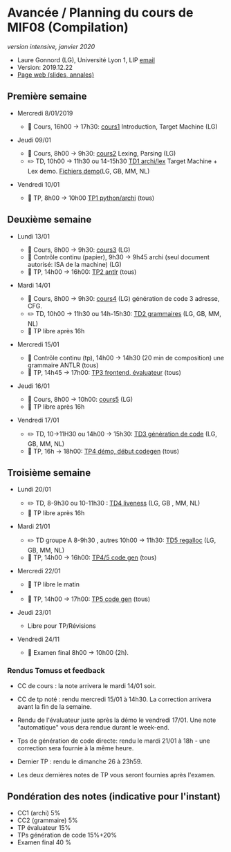 # Avancée / Planning du cours de MIF08 (Compilation)
_version intensive, janvier 2020_

  * Laure Gonnord (LG), Université Lyon 1, LIP [email](mailto:laure.gonnord@univ-lyon1.fr)
  * Version: 2019.12.22
  * [Page web (slides, annales)](https://compil-lyon.gitlabpages.inria.fr/compil-lyon/)

## Première semaine

  - Mercredi 8/01/2019
     - :book: Cours, 16h00 -> 17h30:
       [cours1](https://compil-lyon.gitlabpages.inria.fr/compil-lyon/MIF081920_Lyon1/mif08_all_slides4p.pdf)
       Introduction, Target Machine (LG)
 
  - Jeudi 09/01
     - :book: Cours, 8h00 -> 9h30:
       [cours2](https://compil-lyon.gitlabpages.inria.fr/compil-lyon/MIF081920_Lyon1/mif08_all_slides4p.pdf)
       Lexing, Parsing (LG)
	 - :pencil2: TD, 10h00 -> 11h30 ou 14-15h30 [TD1
       archi/lex](https://compil-lyon.gitlabpages.inria.fr/compil-lyon/MIF081920_Lyon1/cahier_exos_MIF08.pdf)
       Target Machine + Lex demo. [Fichiers
       demo](https://compil-lyon.gitlabpages.inria.fr/compil-lyon/MIF081920_Lyon1/ANTLR-demolex.tgz)(LG,
       GB, MM, NL)
   
  - Vendredi 10/01
	 - :hammer: TP, 8h00 -> 10h00 [TP1 python/archi](https://compil-lyon.gitlabpages.inria.fr/compil-lyon/MIF081920_Lyon1/mif08_tp1.pdf) (tous)

## Deuxième semaine

  - Lundi 13/01
    - :book: Cours, 8h00 -> 9h30:  [cours3](https://compil-lyon.gitlabpages.inria.fr/compil-lyon/MIF081920_Lyon1/mif08_all_slides4p.pdf) (LG)
	- :mag_right: Contrôle continu (papier), 9h30 -> 9h45 archi (seul document
      autorisé: ISA de la machine) (LG)
    - :hammer: TP, 14h00 -> 16h00: [TP2 antlr](https://compil-lyon.gitlabpages.inria.fr/compil-lyon/MIF081920_Lyon1/mif08_tp2.pdf) (tous)
  
  - Mardi 14/01
	- :book: Cours, 8h00 -> 9h30:
      [cours4](https://compil-lyon.gitlabpages.inria.fr/compil-lyon/MIF081920_Lyon1/mif08_all_slides4p.pdf)
      (LG) génération de code 3 adresse, CFG.
    - :pencil2: TD, 10h00 -> 11h30 ou 14h-15h30: [TD2
      grammaires](https://compil-lyon.gitlabpages.inria.fr/compil-lyon/MIF081920_Lyon1/cahier_exos_MIF08.pdf)
      (LG, GB, MM, NL) 
	- :hammer: TP libre après 16h
	
  - Mercredi 15/01
	- :mag_right: Contrôle continu (tp), 14h00 -> 14h30 (20 min de composition) une grammaire
      ANTLR (tous)
    - :hammer: TP, 14h45 -> 17h00: [TP3 frontend, évaluateur](https://compil-lyon.gitlabpages.inria.fr/compil-lyon/MIF081920_Lyon1/mif08_tp3.pdf) (tous)

  - Jeudi 16/01
  	- :book: Cours, 8h00 -> 10h00:  [cours5](https://compil-lyon.gitlabpages.inria.fr/compil-lyon/MIF081920_Lyon1/mif08_all_slides4p.pdf) (LG)
	- :hammer: TP libre après 16h
	
  - Vendredi 17/01
    - :pencil2: TD, 10->11H30 ou 14h00 -> 15h30: [TD3 génération de
      code](https://compil-lyon.gitlabpages.inria.fr/compil-lyon/MIF081920_Lyon1/cahier_exos_MIF08.pdf)
      (LG, GB,  MM, NL) 
    - :hammer: TP, 16h -> 18h00: [TP4 démo, début codegen](https://compil-lyon.gitlabpages.inria.fr/compil-lyon/MIF081920_Lyon1/mif08_tp4.pdf) (tous)
    

## Troisième semaine

  - Lundi 20/01
    - :pencil2: TD, 8-9h30  ou 10-11h30 : [TD4
      liveness](https://compil-lyon.gitlabpages.inria.fr/compil-lyon/MIF081920_Lyon1/cahier_exos_MIF08.pdf)
      (LG, GB , MM, NL) 
	- :hammer: TP libre après 16h
	
  - Mardi 21/01
	- :pencil2: TD groupe A 8-9h30 , autres 10h00 -> 11h30: [TD5
      regalloc](https://compil-lyon.gitlabpages.inria.fr/compil-lyon/MIF081920_Lyon1/cahier_exos_MIF08.pdf)
      (LG, GB, MM, NL) 
	- :hammer: TP, 14h00 -> 16h00:  [TP4/5 code gen](https://compil-lyon.gitlabpages.inria.fr/compil-lyon/MIF081920_Lyon1/mif08_tp5.pdf) (tous)

  - Mercredi 22/01
	- :hammer: TP libre le matin
- 	- :hammer: TP, 14h00 -> 17h00:  [TP5 code gen](https://compil-lyon.gitlabpages.inria.fr/compil-lyon/MIF081920_Lyon1/mif08_tp5.pdf) (tous)

  - Jeudi 23/01
	- Libre pour TP/Révisions

  - Vendredi 24/11
	- :mag_right: Examen final 8h00 -> 10h00 (2h). 


### Rendus Tomuss et feedback

  - CC de cours : la note arrivera le mardi 14/01 soir.
  
  - CC de tp noté : rendu mercredi 15/01 à 14h30. La correction
    arrivera avant la fin de la semaine.

  - Rendu de l'évaluateur juste après la démo le vendredi 17/01. Une
    note "automatique" vous dera rendue durant le week-end.

  - Tps de génération de code directe: rendu le mardi 21/01 à 18h - une
    correction sera fournie à la même heure. 
	
  - Dernier TP : rendu le dimanche 26 à 23h59.
  
  - Les deux dernières notes de TP vous seront fournies après l'examen.

## Pondération des notes (indicative pour l'instant)
  - CC1 (archi) 5%
  - CC2 (grammaire) 5%
  - TP évaluateur 15%
  - TPs génération de code 15%+20%
  - Examen final 40 %
